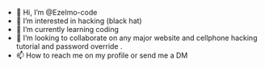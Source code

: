 - 👋 Hi, I’m @EzeImo-code
- 👀 I’m interested in hacking (black hat)
- 🌱 I’m currently learning coding 
- 💞️ I’m looking to collaborate on any major website and cellphone hacking tutorial and password override .
- 📫 How to reach me on my profile or send me a DM

<!---
EzeImo-code/EzeImo-code is a ✨ special ✨ repository because its `README.md` (this file) appears on your GitHub profile.
You can click the Preview link to take a look at your changes.
--->
